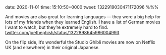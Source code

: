date: 2020-11-01
time: 15:10:50+0000
tweet: 1322919030471172096
%%%

And movies are also great for learning languages — they were a big help for lots of my friends when they learned English. I have a list of German movies I want to watch, but they’re extremely hard to find. [twitter.com/joethephish/status/1322898645986004993](https://twitter.com/joethephish/status/1322898645986004993)

On the flip side, it’s wonderful the Studio Ghibli movies are now on Netflix UK (and elsewhere) in their original Japanese.

